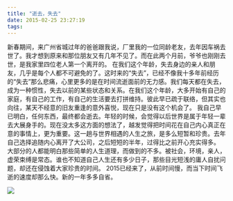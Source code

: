 ```yaml
---
title: "逝去，失去"
date: 2015-02-25 23:27:19
tags:
---
```


新春期间，来广州省城过年的爸爸跟我说，厂里我的一位同龄老友，去年因车祸去世了。我才想到原来和那位朋友又有几年不见了。而在此两个月前，爷爷也刚刚去世，是我家里四位老人第一个离开的。 在我们这个年龄，失去身边的亲人和朋友，几乎是每个人都不可避免的了。这时来的“失去”，已经不像我十多年前经历的“失去”那么悲痛，心里更多的是在时间流逝面前的无力感。我们每天都在失去，成为一种惯性，失去以前的某些状态和关系。在我们这个年龄，大多开始有自己的家庭，有自己的工作，有自己的生活要去打拼维持。彼此早已疏于联络，但其实也向往，某天不经意的旧友重逢的意外喜悦，现在只是没有这个机会了。 我自己早已明白，任何东西，最终都会逝去。年轻的时候，会觉得以后世界是属于年轻一辈去大展身手的。现在没太多这方面的想法了，越发觉得把时间花在自己内心真正在意的事情上，更为重要。这一趟与世界相遇的人生之旅，是多么短暂和珍贵。去年自己选择追随内心离开了大公司，之后短短的半年，过得比之前开心充实得多。 大部分的人都能明白那些简单的人生道理，而做到的不多。被社会，环境，亲人，虚荣束缚是常态。谁也不知道自己人生还有多少日子，那些目光短浅的庸人自扰问题，却还在侵蚀着大家珍贵的时间。 2015已经来了，从前时间慢，而当下时间飞逝的速度却那么快。新的一年多多自省。 

![](../../../images/2015/02/childhood.jpg)
